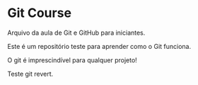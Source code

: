# Git Course

Arquivo da aula de Git e GitHub para iniciantes.

Este é um repositório teste para aprender como o Git funciona.

O git é imprescindível para qualquer projeto!

Teste git revert.

